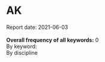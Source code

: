<h1>AK</h1>Report date: 2021-06-03<br><br><b>Overall frequency of all keywords:</b> 0<br>   By keyword:<br />   By discipline